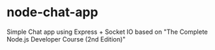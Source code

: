 # node-chat-app
Simple Chat app using Express + Socket IO based on "The Complete Node.js Developer Course (2nd Edition)"
